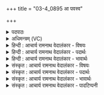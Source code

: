 +++
title = "03-4_0895 आ पवस्व"

+++
<details><summary>पदपाठः</summary>

आ। प꣣वस्व। मही꣢म्। इ꣡ष꣢꣯म्। गो꣡म꣢꣯त्। इ꣣न्दो। हि꣡र꣢꣯ण्यवत्। अ꣡श्व꣢꣯वत्। सो꣣म। वीरव꣡त्꣢। ८९५।
</details>

<details><summary>अधिमन्त्रम् (VC)</summary>

- पवमानः सोमः
- मेध्यातिथिः काण्वः
- गायत्री
- षड्जः
</details>

<details><summary>हिन्दी : आचार्य रामनाथ वेदालंकार - विषयः</summary>

अगले मन्त्र में पुनः उन्हीं का विषय वर्णित है।
</details>

<details><summary>हिन्दी : आचार्य रामनाथ वेदालंकार - पदार्थः</summary>

पदार्थान्वय -  हे (इन्दो) दीप्तिमान्,ज्ञानरस से भिगोनेवाले (सोम) प्रेरक परमात्मन् वा आचार्य ! आप हमारे लिए (गोमत्) श्रेष्ठ गाय से युक्त वा श्रेष्ठ वाणी से युक्त, (हिरण्यवत्) सुर्वण से युक्त,ज्योति से युक्त वा यश से युक्त, (अश्ववत्) घोड़ों से युक्त वा प्राणों से युक्त, (वीरवत्) वीर पुत्रों से युक्त वा वीरभावों से युक्त, (महीम्) बड़ी (इषम्) इच्छासिद्धि को (आ पवस्व) प्राप्त कराइये ॥४॥
</details>

<details><summary>हिन्दी : आचार्य रामनाथ वेदालंकार - भावार्थः</summary>

भावार्थ -  परमात्मा और आचार्य की कृपा से विद्यावान् होकर हम सब प्रकार की लौकिक और आध्यात्मिक सम्पत्ति प्राप्त करके सुखी होवें ॥४॥
</details>

<details><summary>संस्कृत : आचार्य रामनाथ वेदालंकार - विषयः</summary>

अथ पुनस्तयोरेव विषयं प्राह।
</details>

<details><summary>संस्कृत : आचार्य रामनाथ वेदालंकार - पदार्थः</summary>

पदार्थान्वय -  हे (इन्दो) दीप्तिमन् ज्ञानरसेन क्लेदक (सोम) प्रेरक परमात्मन् आचार्य वा ! त्वम् अस्मभ्यम् (गोमत्) प्रशस्तधेनुयुक्तां यशोयुक्तां वा, (हिरण्यवत्) सुवर्णयुक्तां,ज्योतिर्युक्तां,यशोयुक्तां वा (अश्ववत्) तुरगयुक्तां प्राणयुक्तां वा, (वीरवत्) वीरपुत्रैर्युक्तां वीरभावैर्युक्तां वा (महीम्) महतीम् (इषम्) इच्छासिद्धिम् (आ पवस्व) आ प्रापय ॥४॥
</details>

<details><summary>संस्कृत : आचार्य रामनाथ वेदालंकार - भावार्थः</summary>

भावार्थ -  परमात्मन आचार्यस्य च कृपया विद्यावन्तो भूत्वा वयं सर्वविधां लौकिकीमाध्यात्मिकीं च सम्पदं प्राप्य सुखिनो भवेम ॥४॥
</details>

<details><summary>संस्कृत : आचार्य रामनाथ वेदालंकार - पादटिप्पनी</summary>

टिप्पनी -   १. ऋ० ९।४१।४,‘अश्वा॑व॒द् वाज॑वत् सुतः’ इति तृतीयः पादः।
</details>